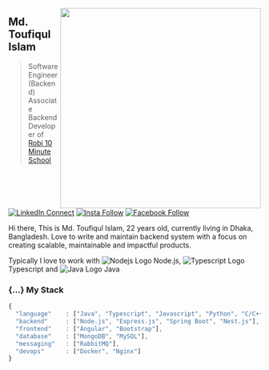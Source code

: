 [<img align="right" width="400" src="https://github-readme-stats.vercel.app/api?username=toufiq-austcse&show_icons=true"/>](https://github.com/toufiq-austcse)

## Md. Toufiqul Islam

> Software Engineer (Backend) <br/>
> Associate Backend Developer of [Robi 10 Minute School](https://10minuteschool.com/)

[![LinkedIn Connect](https://img.shields.io/badge/%20-Connect-black?color=14171A&labelColor=212121&logo=linkedin&logoColor=ffffff)](https://www.linkedin.com/in/toufiqcse36/)   [![Insta Follow](https://img.shields.io/badge/%20-Follow-black?color=14171A&labelColor=d81b60&logo=instagram&logoColor=ffffff)](https://www.instagram.com/toufiq_15)   [![Facebook Follow](https://img.shields.io/badge/%20-Follow-black?color=14171A&labelColor=1976d2&logo=facebook&logoColor=ffffff)](https://www.facebook.com/toufiq.austcse/) 


Hi there, This is Md. Toufiqul Islam, 22 years old, currently living in Dhaka, Bangladesh. Love to write and maintain backend system with a focus on creating scalable, maintainable and impactful products.

Typically I love to work with ![Nodejs Logo](https://img.icons8.com/color/18/000000/nodejs.png) Node.js, ![Typescript Logo](https://img.icons8.com/color/18/000000/typescript.png) Typescript and ![Java Logo](https://img.icons8.com/color/18/000000/java-coffee-cup-logo.png) Java


### {...} My Stack

```js
{
  "language"    : ["Java", "Typescript", "Javascript", "Python", "C/C++"],
  "backend"     : ["Node.js", "Express.js", "Spring Boot", "Nest.js"],
  "frontend"    : ["Angular", "Bootstrap"],
  "database"    : ["MongoDB", "MySQL"],
  "messaging"   : ["RabbitMQ"],
  "devops"      : ["Docker", "Nginx"]
}
```
